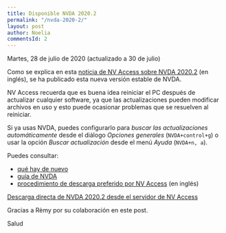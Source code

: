 ```yaml
---
title: Disponible NVDA 2020.2
permalink: "/nvda-2020-2/"
layout: post
author: Noelia
commentsId: 2
---
```


<footer>Martes, 28 de julio de 2020 (actualizado a 30 de julio)</footer>

Como se explica en esta [noticia de NV Access sobre NVDA 2020.2](https://www.nvaccess.org/post/nvda-2020-2/) (en inglés), se ha publicado esta nueva versión estable de NVDA.

NV Access recuerda que es buena idea reiniciar el PC después de actualizar cualquier software, ya que las actualizaciones pueden modificar archivos en uso y esto puede ocasionar problemas que se resuelven al reiniciar.

Si ya usas NVDA, puedes configurarlo para *buscar las actualizaciones automáticamente* desde el diálogo *Opciones generales* (`NVDA+control+g`) o usar la opción *Buscar actualización* desde el menú *Ayuda* (`NVDA+n, a`).

Puedes consultar:

- [qué hay de nuevo](https://nvdaes.github.io/changes.html)
- [guía de NVDA](https://nvdaes.github.io/userGuide.html)
- [procedimiento de descarga preferido por NV Access](https://groups.io/g/nvda-devel/message/45172) (en inglés)

[Descarga directa de NVDA 2020.2 desde el servidor de NV Access](http://www.nvaccess.org/download/nvda/releases/2020.2/nvda_2020.2.exe)

Gracias a Rèmy por su colaboración en este post.

Salud
